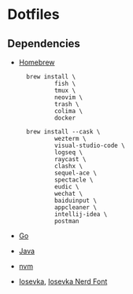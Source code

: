 # Dotfiles

## Dependencies

- [Homebrew](https://brew.sh/)
        
        brew install \
                fish \
                tmux \
                neovim \
                trash \
                colima \
                docker

        brew install --cask \
                wezterm \
                visual-studio-code \
                logseq \
                raycast \
                clashx \
                sequel-ace \
                spectacle \
                eudic \
                wechat \
                baiduinput \
                appcleaner \
                intellij-idea \
                postman

- [Go](https://go.dev/dl/)
- [Java](https://www.oracle.com/java/technologies/downloads/#jdk18-mac)
- [nvm](https://github.com/nvm-sh/nvm)
- [Iosevka](https://github.com/be5invis/Iosevka/releases), [Iosevka Nerd Font](https://github.com/ryanoasis/nerd-fonts/releases)
